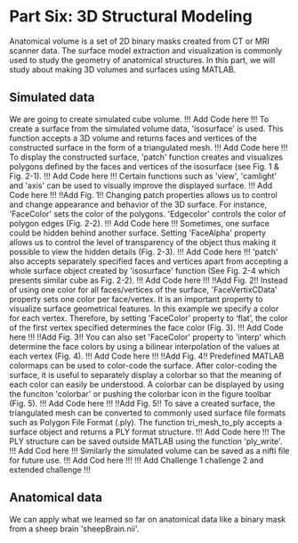 # Part Six: 3D Structural Modeling

Anatomical volume is a set of 2D binary masks created from CT or MRI scanner data. The surface model extraction and visualization is commonly used to study the geometry of anatomical structures. In this part, we will study about making 3D volumes and surfaces using MATLAB.


## Simulated data


We are going to create simulated cube volume. 
!!! Add Code here !!!
To create a surface from the simulated volume data, 'isosurface' is used. This function accepts a 3D volume and returns faces and vertices of the constructed surface in the form of a triangulated mesh.
!!! Add Code here !!!
To display the constructed surface, 'patch' function creates and visualizes polygons defined by the faces and vertices of the isosurface (see Fig. 1 & Fig. 2-1). 
!!! Add Code here !!!
Certain functions such as 'view', 'camlight' and 'axis' can be used to visually improve the displayed surface. 
!!! Add Code here !!!
!!Add Fig. 1!!
Changing patch properties allows us to control and change appearance and behavior of the 3D surface. For instance, 'FaceColor' sets the color of the polygons. 'Edgecolor' controls the color of polygon edges (Fig. 2-2). 
!!! Add Code here !!!
Sometimes, one surface could be hidden behind another surface. Setting 'FaceAlpha' property allows us to control the level of transparency of the object thus making it possible to view the hidden details (Fig. 2-3). 
!!! Add Code here !!!
'patch' also accepts separately specified faces and vertices apart from accepting a whole surface object created by 'isosurface' function (See Fig. 2-4 which presents similar cube as Fig. 2-2).
!!! Add Code here !!!
!!Add Fig. 2!!
Instead of using one color for all faces/vertices of the surface, 'FaceVertixCData' property sets one color per face/vertex. It is an important property to visualize surface geometrical features. 
In this example we specify a color for each vertex. Therefore, by setting 'FaceColor' property to ‘flat’, the color of the first vertex specified determines the face color (Fig. 3).
!!! Add Code here !!!
!!Add Fig. 3!!
You can also set 'FaceColor' property to 'interp' which determine the face colors by using a bilinear interpolation of the values at each vertex (Fig. 4).
!!! Add Code here !!!
!!Add Fig. 4!!
Predefined MATLAB colormaps can be used to color-code the surface. 
After color-coding the surface, it is useful to separately display a colorbar so that the meaning of each color can easily be understood. A colorbar can be displayed by using the funciton 'colorbar' or pushing the colorbar icon in the figure toolbar (Fig. 5). 
!!! Add Code here !!!
!!Add Fig. 5!!
To save a created surface, the triangulated mesh can be converted to commonly used surface file formats such as Polygon File Format (.ply). The function tri_mesh_to_ply accepts a surface object and returns a PLY format structure.
!!! Add Code here !!!
The PLY structure can be saved outside MATLAB using the function 'ply_write'. 
!!! Add Cod here !!!
Similarly the simulated volume can be saved as a nifti file for future use. 
!!! Add Cod here !!!
!!! Add Challenge 1 challenge 2 and extended challenge !!!


## Anatomical data

We can apply what we learned so far on anatomical data like a binary mask from a sheep brain 'sheepBrain.nii'.


